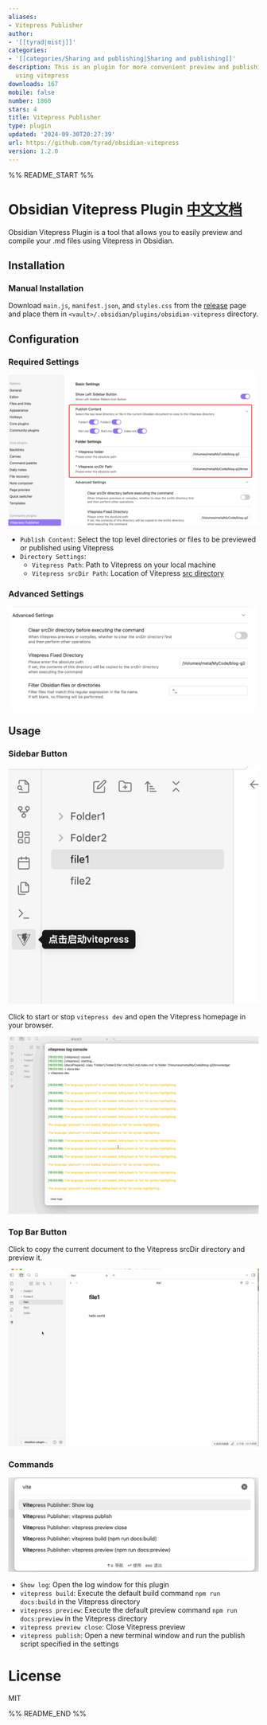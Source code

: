 ```yaml
---
aliases:
- Vitepress Publisher
author:
- '[[tyrad|mistj]]'
categories:
- '[[categories/Sharing and publishing|Sharing and publishing]]'
description: This is an plugin for more convenient preview and publishing of .md files
  using vitepress
downloads: 167
mobile: false
number: 1860
stars: 4
title: Vitepress Publisher
type: plugin
updated: '2024-09-30T20:27:39'
url: https://github.com/tyrad/obsidian-vitepress
version: 1.2.0
---
```


%% README_START %%

# Obsidian Vitepress Plugin   [中文文档](./README_zh.md)

Obsidian Vitepress Plugin is a tool that allows you to easily preview and compile your .md files using Vitepress in Obsidian.

## Installation

### Manual Installation

Download `main.js`, `manifest.json`, and `styles.css` from the [release](https://github.com/tyrad/obsidian-vitepress/releases) page and place them in `<vault>/.obsidian/plugins/obsidian-vitepress` directory.

## Configuration

### Required Settings

![Settings](https://raw.githubusercontent.com/tyrad/obsidian-vitepress/HEAD/demo/setting1-en.png)

- `Publish Content`: Select the top level directories or files to be previewed or published using Vitepress
- `Directory Settings`:
	- `Vitepress Path`: Path to Vitepress on your local machine
	- `Vitepress srcDir Path`: Location of Vitepress [src directory](https://vitepress.dev/reference/site-config#srcdir)

### Advanced Settings

![Advanced Settings](https://raw.githubusercontent.com/tyrad/obsidian-vitepress/HEAD/demo/setting2-en.png)

## Usage

### Sidebar Button

![Sidebar Button](https://raw.githubusercontent.com/tyrad/obsidian-vitepress/HEAD/demo/aside-button.png)

Click to start or stop `vitepress dev` and open the Vitepress homepage in your browser.

![Preview Action](https://raw.githubusercontent.com/tyrad/obsidian-vitepress/HEAD/demo/action-preview.gif)

### Top Bar Button

Click to copy the current document to the Vitepress srcDir directory and preview it.

![Preview Action 2](https://raw.githubusercontent.com/tyrad/obsidian-vitepress/HEAD/demo/action-preview2.gif)

### Commands

![Commands](https://raw.githubusercontent.com/tyrad/obsidian-vitepress/HEAD/demo/commands.png)

- `Show log`: Open the log window for this plugin
- `vitepress build`: Execute the default build command `npm run docs:build` in the Vitepress directory
- `vitepress preview`: Execute the default preview command `npm run docs:preview` in the Vitepress directory
- `vitepress preview close`: Close Vitepress preview
- `vitepress publish`: Open a new terminal window and run the publish script specified in the settings

# License

MIT


%% README_END %%